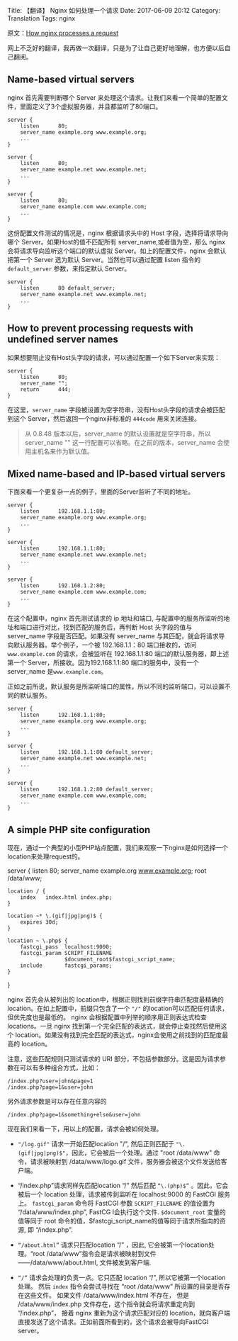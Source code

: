 Title: 【翻译】 Nginx 如何处理一个请求
Date: 2017-06-09 20:12
Category: Translation
Tags: nginx


原文：[How nginx processes a request](http://nginx.org/en/docs/http/request_processing.html)

网上不乏好的翻译，我再做一次翻译，只是为了让自己更好地理解，也方便以后自己翻阅。

## Name-based virtual servers

nginx 首先需要判断哪个 Server 来处理这个请求。让我们来看一个简单的配置文件，里面定义了3个虚拟服务器，并且都监听了80端口。

	server {
	    listen      80;
	    server_name example.org www.example.org;
	    ...
	}
	
	server {
	    listen      80;
	    server_name example.net www.example.net;
	    ...
	}
	
	server {
	    listen      80;
	    server_name example.com www.example.com;
	    ...
	}


这份配置文件测试的情况是，nginx 根据请求头中的 Host 字段，选择将请求导向哪个 Server。如果Host的值不匹配所有 server\_name,或者值为空，那么 nginx 会将请求导向监听这个端口的默认虚拟 Server。如上的配置文件，nginx 会默认把第一个 Server 选为默认 Server。当然也可以通过配置 listen 指令的 `default_server` 参数，来指定默认 Server。


	server {
	    listen      80 default_server;
	    server_name example.net www.example.net;
	    ...
	}


## How to prevent processing requests with undefined server names

如果想要阻止没有Host头字段的请求，可以通过配置一个如下Server来实现：

	server {
	    listen      80;
	    server_name "";
	    return      444;
	}

在这里，`server_name` 字段被设置为空字符串，没有Host头字段的请求会被匹配到这个 Server，然后返回一个nginx非标准的 `444code` 用来关闭连接。

> 从 0.8.48 版本以后，server\_name 的默认设置就是空字符串，所以 server\_name "" 这一行配置可以省略。在之前的版本，server\_name 会使用主机名来作为默认值。

## Mixed name-based and IP-based virtual servers

下面来看一个更复杂一点的例子，里面的Server监听了不同的地址。

	server {
	    listen      192.168.1.1:80;
	    server_name example.org www.example.org;
	    ...
	}
	
	server {
	    listen      192.168.1.1:80;
	    server_name example.net www.example.net;
	    ...
	}
	
	server {
	    listen      192.168.1.2:80;
	    server_name example.com www.example.com;
	    ...
	}

在这个配置中，nginx 首先测试请求的 ip 地址和端口, 与配置中的服务所监听的地址和端口进行对比，找到匹配的服务后，再判断 Host 头字段的值与 server\_name 字段是否匹配。如果没有 server\_name 与其匹配，就会将请求导向默认服务器。举个例子，一个被 192.168.1.1：80 端口接收的，访问 `www.example.com` 的请求，会被监听在 192.168.1.1:80 端口的默认服务器，即上述第一个 Server，所接收。因为192.168.1.1:80 端口的服务中，没有一个 server\_name 是`www.example.com`。

正如之前所说，默认服务是所监听端口的属性，所以不同的监听端口，可以设置不同的默认服务。

	server {
	    listen      192.168.1.1:80;
	    server_name example.org www.example.org;
	    ...
	}
	
	server {
	    listen      192.168.1.1:80 default_server;
	    server_name example.net www.example.net;
	    ...
	}
	
	server {
	    listen      192.168.1.2:80 default_server;
	    server_name example.com www.example.com;
	    ...
	}

## A simple PHP site configuration

现在，通过一个典型的小型PHP站点配置，我们来观察一下nginx是如何选择一个location来处理request的。

server {
    listen      80;
    server_name example.org www.example.org;
    root        /data/www;

    location / {
        index   index.html index.php;
    }

    location ~* \.(gif|jpg|png)$ {
        expires 30d;
    }

    location ~ \.php$ {
        fastcgi_pass  localhost:9000;
        fastcgi_param SCRIPT_FILENAME
                      $document_root$fastcgi_script_name;
        include       fastcgi_params;
    }
}

nginx 首先会从被列出的 location中，根据正则找到前缀字符串匹配度最精确的 location。在如上配置中，前缀只包含了一个 `"/"` 的location可以匹配任何请求，但优先度也是最低的。 nginx 会根据配置中列举的顺序用正则表达式检查 locations。一旦 nginx 找到第一个完全匹配的表达式，就会停止查找然后使用这个 location。如果没有找到完全匹配的表达式，nginx会使用之前找到的匹配度最高的 location。

注意，这些匹配规则只测试请求的 URI 部分，不包括参数部分。这是因为请求参数在可以有多种组合方式，比如：

	/index.php?user=john&page=1
	/index.php?page=1&user=john

另外请求参数是可以存在任意内容的

	/index.php?page=1&something+else&user=john

现在我们来看一下，用以上的配置，请求会被如何处理。

- `"/log.gif"` 请求一开始匹配location "/", 然后正则匹配于 `"\.(gif|jpg|png)$"`，因此，它会被后一个处理。通过 "root /data/www" 命令，请求被映射到 /data/www/logo.gif 文件，服务器会被这个文件发送给客户端。
- “/index.php”请求同样先匹配location “/” 然后匹配 `“\.(php)$”` 。因此，它会被后一个 location 处理，请求被传到监听在 localhost:9000 的 FastCGI 服务上。 `fastcgi_param` 命令将 FastCGI 参数 `SCRIPT_FILENAME` 的值设置为 “/data/www/index.php”, FastCG I会执行这个文件. `$document_root` 变量的值等同于 root 命令的值，$fastcgi_script_name的值等同于请求所指向的资源, 即 “/index.php”.

- `“/about.html”` 请求只匹配location “/” ，因此, 它会被第一个location处理。“root /data/www”指令会是请求被映射到文件——/data/www/about.html, 文件被发到客户端.

- `“/”` 请求会处理的负责一点。它只匹配 location “/”, 所以它被第一个location处理。 然后 `index` 指令会尝试寻找在 “root /data/www” 所设置的目录是否存在这些文件。 如果文件 /data/www/index.html 不存在， 但是 /data/www/index.php 文件存在，这个指令就会将请求重定向到 “/index.php”， 接着 nginx 重新为这个请求匹配对应的 location，就向客户端直接发送了这个请求。正如前面所看到的，这个请求会被导向FastCGI server。